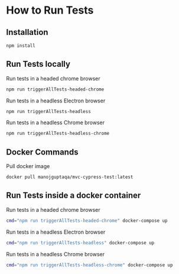 # How to Run Tests

## Installation

```bash
npm install
```

## Run Tests locally

Run tests in a headed chrome browser

```bash
npm run triggerAllTests-headed-chrome
```
Run tests in a headless Electron browser

```bash
npm run triggerAllTests-headless
```
Run tests in a headless Chrome browser

```bash
npm run triggerAllTests-headless-chrome
```

## Docker Commands

Pull docker image
```bash
docker pull manojguptaqa/mvc-cypress-test:latest
```

## Run Tests inside a docker container

Run tests in a headed chrome browser

```bash
cmd="npm run triggerAllTests-headed-chrome" docker-compose up
```
Run tests in a headless Electron browser

```bash
cmd="npm run triggerAllTests-headless" docker-compose up
```
Run tests in a headless Chrome browser

```bash
cmd="npm run triggerAllTests-headless-chrome" docker-compose up
```


